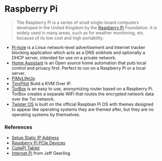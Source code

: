 # Raspberry Pi

> The Raspberry Pi is a series of small single-board computers developed in the United Kingdom by the [Raspberry Pi](https://www.raspberrypi.org) Foundation. It is widely used in many areas, such as for weather monitoring, etc. because of its low cost and high portability.

- [Pi-hole](https://pi-hole.net) is a Linux network-level advertisement and Internet tracker blocking application which acts as a DNS sinkhole and optionally a DHCP server, intended for use on a private network.
- [Home Assistant](https://www.home-assistant.io) is an Open source home automation that puts local control and privacy first. Perfect to run on a Raspberry Pi or a local server.
- [PiMyLifeUp](https://pimylifeup.com)
- [TinyPilot](https://mtlynch.io/tinypilot/) Build a KVM Over IP.
- [TorBox](https://www.torbox.ch) is an easy to use, anonymizing router based on a Raspberry Pi. TorBox creates a separate WiFi that routes the encrypted network data over the Tor network.
- [Twister OS](https://twisteros.com/) is built on the official Raspbian Pi OS with themes designed to appear like operating systems they are themed after, but they are no operating systems by themselves.

### References

- [Setup Static IP Address](https://pimylifeup.com/raspberry-pi-static-ip-address/)
- [Raspberry Pi PCIe Devices](https://pipci.jeffgeerling.com)
- [CutiePi Tablet](https://cutiepi.io)
- [Internet Pi](https://github.com/geerlingguy/internet-pi) from Jeff Geerling.